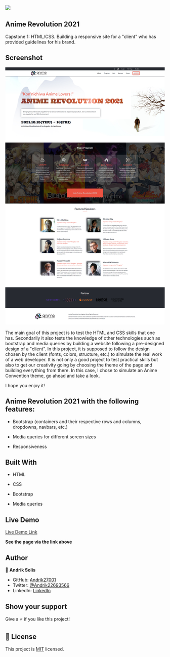 ![](https://img.shields.io/badge/Microverse-blueviolet)

## Anime Revolution 2021

Capstone 1: HTML/CSS. Building a responsive site for a "client" who has provided guidelines for his brand.


## Screenshot

![screenshot](./assets/Images/Fireshot1.png)


The main goal of this project is to test the HTML and CSS skills that one has. Secondarily it also tests the knowledge of other technologies such as bootstrap and media queries by building a website following a pre-designed design of a "client". In this project, it is supposed to follow the design chosen by the client (fonts, colors, structure, etc.) to simulate the real work of a web developer. It is not only a good project to test practical skills but also to get our creativity going by choosing the theme of the page and building everything from there. In this case, I chose to simulate an Anime Convention theme, go ahead and take a look. 

I hope you enjoy it!


## Anime Revolution 2021 with the following features:

- Bootstrap (containers and their respective rows and columns, dropdowns, navbars, etc.)

- Media queries for different screen sizes

- Responsiveness


## Built With

- HTML

- CSS

- Bootstrap

- Media queries


## Live Demo

[Live Demo Link](https://peaceful-bose-852830.netlify.app)

**See the page via the link above**


## Author

👤 **Andrik Solis**

- GitHub: [Andrik27001](https://github.com/Andrik27001)
- Twitter: [@Andrik22693566](https://twitter.com/Andrik22693566)
- LinkedIn: [LinkedIn](https://www.linkedin.com/in/andrik-solis-paniagua-a0ab251b5/)


## Show your support

Give a ⭐️ if you like this project!


## 📝 License

This project is [MIT](LICENSE) licensed.
